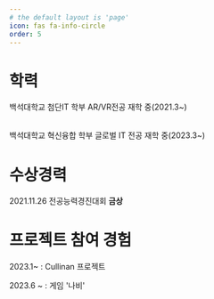 ```yaml
---
# the default layout is 'page'
icon: fas fa-info-circle
order: 5
---
```


# 학력
   백석대학교 첨단IT 학부 AR/VR전공 재학 중(2021.3~)

 <br/>
   백석대학교 혁신융합 학부 글로벌 IT 전공 재학 중(2023.3~)

# 수상경력
   2021.11.26 전공능력경진대회 **금상**
# 프로젝트 참여 경험
   2023.1~ : Cullinan 프로젝트

 2023.6 ~ : 게임 '나비'